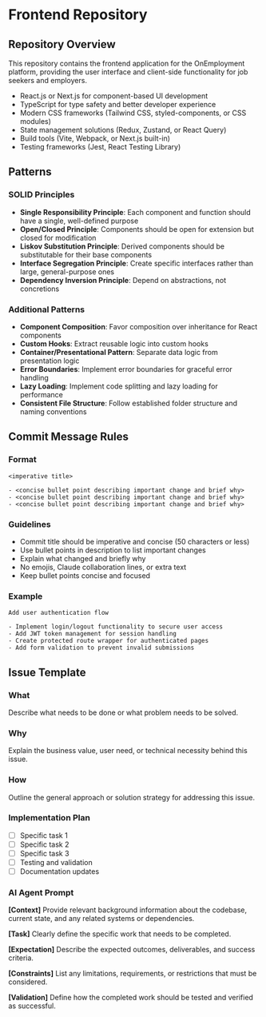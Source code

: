 # Frontend Repository

## Repository Overview

This repository contains the frontend application for the OnEmployment platform, providing the user interface and client-side functionality for job seekers and employers.

- React.js or Next.js for component-based UI development
- TypeScript for type safety and better developer experience
- Modern CSS frameworks (Tailwind CSS, styled-components, or CSS modules)
- State management solutions (Redux, Zustand, or React Query)
- Build tools (Vite, Webpack, or Next.js built-in)
- Testing frameworks (Jest, React Testing Library)

## Patterns

### SOLID Principles
- **Single Responsibility Principle**: Each component and function should have a single, well-defined purpose
- **Open/Closed Principle**: Components should be open for extension but closed for modification
- **Liskov Substitution Principle**: Derived components should be substitutable for their base components
- **Interface Segregation Principle**: Create specific interfaces rather than large, general-purpose ones
- **Dependency Inversion Principle**: Depend on abstractions, not concretions

### Additional Patterns
- **Component Composition**: Favor composition over inheritance for React components
- **Custom Hooks**: Extract reusable logic into custom hooks
- **Container/Presentational Pattern**: Separate data logic from presentation logic
- **Error Boundaries**: Implement error boundaries for graceful error handling
- **Lazy Loading**: Implement code splitting and lazy loading for performance
- **Consistent File Structure**: Follow established folder structure and naming conventions

## Commit Message Rules

### Format
```
<imperative title>

- <concise bullet point describing important change and brief why>
- <concise bullet point describing important change and brief why>
- <concise bullet point describing important change and brief why>
```

### Guidelines
- Commit title should be imperative and concise (50 characters or less)
- Use bullet points in description to list important changes
- Explain what changed and briefly why
- No emojis, Claude collaboration lines, or extra text
- Keep bullet points concise and focused

### Example
```
Add user authentication flow

- Implement login/logout functionality to secure user access
- Add JWT token management for session handling
- Create protected route wrapper for authenticated pages
- Add form validation to prevent invalid submissions
```

## Issue Template

### What
Describe what needs to be done or what problem needs to be solved.

### Why
Explain the business value, user need, or technical necessity behind this issue.

### How
Outline the general approach or solution strategy for addressing this issue.

### Implementation Plan
- [ ] Specific task 1
- [ ] Specific task 2  
- [ ] Specific task 3
- [ ] Testing and validation
- [ ] Documentation updates

### AI Agent Prompt

**[Context]**
Provide relevant background information about the codebase, current state, and any related systems or dependencies.

**[Task]**
Clearly define the specific work that needs to be completed.

**[Expectation]**
Describe the expected outcomes, deliverables, and success criteria.

**[Constraints]**
List any limitations, requirements, or restrictions that must be considered.

**[Validation]**
Define how the completed work should be tested and verified as successful.